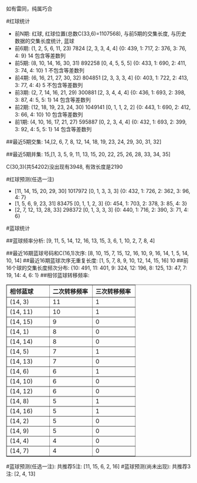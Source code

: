 <!-- 
.. title: 双色球2014031期(2014-03-23)数据分析报告
.. slug: slott-2014031-2014-03-23-report
.. date: 2014-03-24 08:00:00 UTC+08:00
.. tags: Lottery
.. link: 
.. description: 
.. type: text
-->

如有雷同，纯属巧合

<!-- TEASER_END-->

#红球统计

- 前N期: 红球, 红球位置(总数C(33,6)=1107568), 与前5期的交集长度, 与历史数据的交集长度统计, 蓝球
- 前6期: (1, 2, 5, 6, 11, 23) 7824 [2, 3, 3, 4, 4] {0: 439, 1: 717, 2: 376, 3: 76, 4: 9} 14 包含等差数列
- 前5期: (8, 10, 14, 16, 30, 31) 892258 [0, 4, 5, 5, 5] {0: 433, 1: 690, 2: 411, 3: 74, 4: 10} 1 不包含等差数列
- 前4期: (6, 16, 21, 27, 30, 32) 804851 [2, 3, 3, 3, 4] {0: 403, 1: 722, 2: 413, 3: 77, 4: 4} 5 不包含等差数列
- 前3期: (2, 7, 14, 16, 21, 29) 300881 [2, 3, 4, 4, 4] {0: 436, 1: 693, 2: 398, 3: 87, 4: 5, 5: 1} 14 包含等差数列
- 前2期: (12, 18, 19, 23, 24, 30) 1049141 [0, 1, 1, 2, 2] {0: 443, 1: 690, 2: 412, 3: 66, 4: 10} 10 包含等差数列
- 前1期: (4, 10, 16, 17, 21, 27) 595887 [0, 2, 3, 4, 4] {0: 432, 1: 693, 2: 399, 3: 92, 4: 5, 5: 1} 14 包含等差数列

##最近5期交集:
14,[2, 6, 7, 8, 12, 14, 18, 19, 23, 24, 29, 30, 31, 32]

##最近5期并集:
15,[1, 3, 5, 9, 11, 13, 15, 20, 22, 25, 26, 28, 33, 34, 35]

C(30,3)(共54202)没出现有3948, 
有效长度是2190

#红球预测(任选一注)

- [11, 14, 15, 20, 29, 30] 1017972 [0, 1, 3, 3, 3] {0: 432, 1: 726, 2: 362, 3: 96, 4: 7}
- [1, 5, 6, 9, 23, 31] 83475 [0, 1, 1, 2, 3] {0: 454, 1: 703, 2: 378, 3: 85, 4: 3}
- [2, 7, 12, 13, 28, 33] 298372 [0, 1, 3, 3, 3] {0: 440, 1: 716, 2: 390, 3: 71, 4: 6}

#蓝球统计

##蓝球频率分析:
[9, 11, 5, 14, 12, 16, 13, 15, 3, 6, 1, 10, 2, 7, 8, 4]

##最近16期蓝球号码和C(16,1)次序:
[8, 10, 15, 7, 15, 12, 16, 10, 9, 16, 14, 1, 5, 14, 10, 14]
##最近16期蓝球次序无重复长度:
[1, 5, 7, 8, 9, 10, 12, 14, 15, 16] 10
##前16个球的交集长度频次分布:
{10: 491, 11: 401, 9: 324, 12: 196, 8: 125, 13: 47, 7: 19, 14: 4, 6: 1}
##相邻蓝球转移频率:
<table border="1" class="table table-striped dataframe">
  <thead>
    <tr style="text-align: left;">
      <th style="min-width: 100px;">相邻蓝球</th>
      <th style="min-width: 100px;">二次转移频率</th>
      <th style="min-width: 100px;">三次转移频率</th>
    </tr>
  </thead>
  <tbody>
    <tr>
      <td>  (14, 3)</td>
      <td> 11</td>
      <td> 1</td>
    </tr>
    <tr>
      <td> (14, 11)</td>
      <td> 10</td>
      <td> 1</td>
    </tr>
    <tr>
      <td> (14, 15)</td>
      <td>  9</td>
      <td> 0</td>
    </tr>
    <tr>
      <td>  (14, 1)</td>
      <td>  8</td>
      <td> 0</td>
    </tr>
    <tr>
      <td> (14, 14)</td>
      <td>  8</td>
      <td> 0</td>
    </tr>
    <tr>
      <td>  (14, 5)</td>
      <td>  7</td>
      <td> 1</td>
    </tr>
    <tr>
      <td> (14, 13)</td>
      <td>  7</td>
      <td> 0</td>
    </tr>
    <tr>
      <td>  (14, 6)</td>
      <td>  6</td>
      <td> 1</td>
    </tr>
    <tr>
      <td> (14, 10)</td>
      <td>  6</td>
      <td> 0</td>
    </tr>
    <tr>
      <td> (14, 12)</td>
      <td>  6</td>
      <td> 0</td>
    </tr>
    <tr>
      <td>  (14, 8)</td>
      <td>  5</td>
      <td> 1</td>
    </tr>
    <tr>
      <td> (14, 16)</td>
      <td>  5</td>
      <td> 1</td>
    </tr>
    <tr>
      <td>  (14, 2)</td>
      <td>  5</td>
      <td> 0</td>
    </tr>
    <tr>
      <td>  (14, 9)</td>
      <td>  5</td>
      <td> 0</td>
    </tr>
    <tr>
      <td>  (14, 4)</td>
      <td>  4</td>
      <td> 0</td>
    </tr>
    <tr>
      <td>  (14, 7)</td>
      <td>  4</td>
      <td> 0</td>
    </tr>
  </tbody>
</table>
#蓝球预测(任选一注):
共推荐5注: [11, 15, 6, 2, 16]
#蓝球预测(尚未出现):
共推荐3注: [2, 4, 13]

